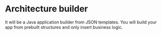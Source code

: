 # Architecture builder

It will be a Java application builder from JSON templates. You will build your app from prebuilt
structures and only insert business logic.
